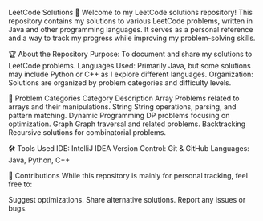 LeetCode Solutions 🧩
Welcome to my LeetCode solutions repository! This repository contains my solutions to various LeetCode problems, written in Java and other programming languages.
It serves as a personal reference and a way to track my progress while improving my problem-solving skills.

🏆 About the Repository
Purpose: To document and share my solutions to LeetCode problems.
Languages Used: Primarily Java, but some solutions may include Python or C++ as I explore different languages.
Organization: Solutions are organized by problem categories and difficulty levels.

🌟 Problem Categories
Category	Description
Array	Problems related to arrays and their manipulations.
String	String operations, parsing, and pattern matching.
Dynamic Programming	DP problems focusing on optimization.
Graph	Graph traversal and related problems.
Backtracking	Recursive solutions for combinatorial problems.

🛠️ Tools Used
IDE: IntelliJ IDEA
Version Control: Git & GitHub
Languages: Java, Python, C++

🤝 Contributions
While this repository is mainly for personal tracking, feel free to:

Suggest optimizations.
Share alternative solutions.
Report any issues or bugs.
